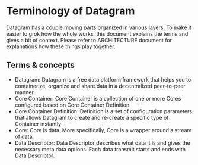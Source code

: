 # Terminology of Datagram

Datagram has a couple moving parts organized in various layers. To make it easier to grok how the whole works, this document explains the terms and gives a bit of context. Please refer to ARCHITECTURE document for explanations how these things play together.

## Terms & concepts
- Datagram: Datagram is a free data platform framework that helps you to containerize, organize and share data in a decentralized peer-to-peer manner
- Core Container: Core Container is a collection of one or more Cores configured based on Core Container Definition
- Core Container Definition: Definition is a set of configuration parameters that allows Datagram to create and re-create a specific type of Container instantly
- Core: Core is data. More specifically, Core is a wrapper around a stream of data.
- Data Descriptor: Data Descriptor describes what data it is and gives the necessary meta data options. Each data transmit starts and ends with Data Descriptor.